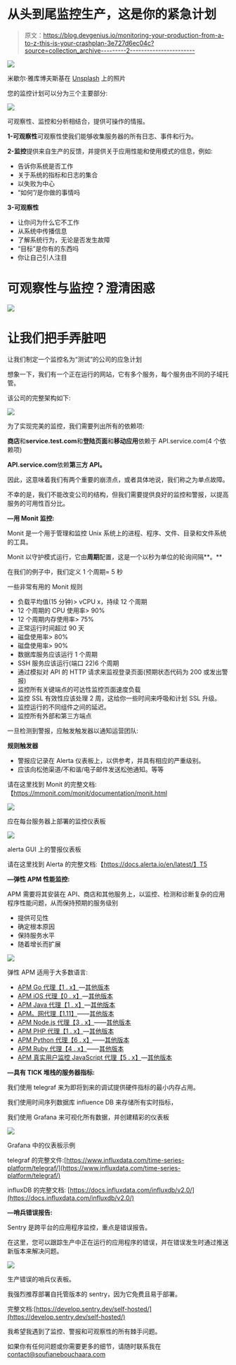 # 从头到尾监控生产，这是你的紧急计划

> 原文：<https://blog.devgenius.io/monitoring-your-production-from-a-to-z-this-is-your-crashplan-3e727d6ec04c?source=collection_archive---------2----------------------->

![](img/3af8054d1cc62a7f12330f95b33b3601.png)

米歇尔·雅库博夫斯基在 [Unsplash](https://unsplash.com/s/photos/monitoring?utm_source=unsplash&utm_medium=referral&utm_content=creditCopyText) 上的照片

您的监控计划可以分为三个主要部分:

![](img/9c43b5b27ee3ff297c45e32f4875135a.png)

可观察性、监控和分析相结合，提供可操作的情报。

**1-可观察性**可观察性使我们能够收集服务器的所有日志、事件和行为。

**2-监控**提供来自生产的反馈，并提供关于应用性能和使用模式的信息，例如:

*   告诉你系统是否工作
*   关于系统的指标和日志的集合
*   以失败为中心
*   “如何”/是你做的事情吗

**3-可观察性**

*   让你问为什么它不工作
*   从系统中传播信息
*   了解系统行为，无论是否发生故障
*   “目标”是你有的东西吗
*   你让自己引人注目

# 可观察性与监控？澄清困惑

![](img/66767b275c114232fe70f0a1786f384c.png)

# 让我们把手弄脏吧

让我们制定一个监控名为“测试”的公司的应急计划

想象一下，我们有一个正在运行的网站，它有多个服务，每个服务由不同的子域托管。

该公司的完整架构如下:

![](img/c4393304e7ab4c16292a839028cd6872.png)

为了实现完美的监控，我们需要列出所有的依赖项:

**商店**和**service.test.com**和**登陆页面**和**移动应用**依赖于 API.service.com(4 个依赖项)

**API.service.com**依赖**第三方 API。**

因此，这意味着我们有两个重要的崩溃点，或者具体地说，我们称之为单点故障。

不幸的是，我们不能改变公司的结构，但我们需要提供良好的监控和警报，以提高服务的可用性百分比。

**—用 Monit 监控:**

Monit 是一个用于管理和监控 Unix 系统上的进程、程序、文件、目录和文件系统的工具。

Monit 以守护模式运行，它由**周期**配置，这是一个以秒为单位的轮询间隔**。**

在我们的例子中，我们定义 1 个周期= 5 秒

一些非常有用的 Monit 规则

*   负载平均值(15 分钟)> vCPU x，持续 12 个周期
*   12 个周期的 CPU 使用率> 90%
*   12 个周期内存使用率> 75%
*   正常运行时间超过 90 天
*   磁盘使用率> 80%
*   磁盘使用率> 90%
*   数据库服务应该运行 1 个周期
*   SSH 服务应该运行(端口 22)6 个周期
*   通过模拟对 API 的 HTTP 请求来监视登录页面(预期状态代码为 200 或发出警报)
*   监控所有关键端点的可达性监控页面速度负载
*   监控 SSL 有效性应该处理 2 周，这给你一些时间来呼吸和计划 SSL 升级。
*   监控运行的不同组件之间的延迟。
*   监控所有外部和第三方端点

一旦检测到警报，应触发触发器以通知运营团队:

**规则触发器**

*   警报应记录在 Alerta 仪表板上，以供参考，并具有相应的严重级别。
*   应该向松弛渠道/不和谐/电子邮件发送松弛通知。等等

请在这里找到 Monit 的完整文档:【https://mmonit.com/monit/documentation/monit.html 

![](img/c2656aeda546fc0d29af1f2f7ea1d901.png)

应在每台服务器上部署的监控仪表板

![](img/92899855978c534fc862c10902377b2f.png)

alerta GUI 上的警报仪表板

请在这里找到 Alerta 的完整文档:【https://docs.alerta.io/en/latest/】T5

**—弹性 APM 性能监控:**

APM 需要将其安装在 API、商店和其他服务上，以监控、检测和诊断复杂的应用程序性能问题，从而保持预期的服务级别

*   提供可见性
*   确定根本原因
*   保持服务水平
*   随着增长而扩展

![](img/3c5080e4766537426f132c67ba0f9812.png)

弹性 APM 适用于大多数语言:

*   [APM Go 代理【1 . x】](https://www.elastic.co/guide/en/apm/agent/go/current/index.html)—[其他版本](https://www.elastic.co/guide/en/apm/agent/go/index.html)
*   [APM iOS 代理【0 . x】](https://www.elastic.co/guide/en/apm/agent/swift/current/index.html)—[其他版本](https://www.elastic.co/guide/en/apm/agent/swift/index.html)
*   [APM Java 代理【1 . x】](https://www.elastic.co/guide/en/apm/agent/java/current/index.html)—[其他版本](https://www.elastic.co/guide/en/apm/agent/java/index.html)
*   [APM。网代理【1.11】](https://www.elastic.co/guide/en/apm/agent/dotnet/current/index.html)——[其他版本](https://www.elastic.co/guide/en/apm/agent/dotnet/index.html)
*   [APM Node.js 代理【3 . x】](https://www.elastic.co/guide/en/apm/agent/nodejs/current/index.html)——[其他版本](https://www.elastic.co/guide/en/apm/agent/nodejs/index.html)
*   [APM PHP 代理【1 . x】](https://www.elastic.co/guide/en/apm/agent/php/current/index.html)—[其他版本](https://www.elastic.co/guide/en/apm/agent/php/index.html)
*   [APM Python 代理【6 . x】](https://www.elastic.co/guide/en/apm/agent/python/current/index.html)——[其他版本](https://www.elastic.co/guide/en/apm/agent/python/index.html)
*   [APM Ruby 代理【4 . x】](https://www.elastic.co/guide/en/apm/agent/ruby/current/index.html)——[其他版本](https://www.elastic.co/guide/en/apm/agent/ruby/index.html)
*   [APM 真实用户监控 JavaScript 代理【5 . x】](https://www.elastic.co/guide/en/apm/agent/rum-js/current/index.html)—[其他版本](https://www.elastic.co/guide/en/apm/agent/rum-js/index.html)

**—具有 TICK 堆栈的服务器指标:**

我们使用 telegraf 来为即将到来的调试提供硬件指标的最小内存占用。

我们使用时间序列数据库 influence DB 来存储所有实时指标，

我们使用 Grafana 来可视化所有数据，并创建精彩的仪表板

![](img/7213ff364ed51e98355321ce9b348d66.png)

Grafana 中的仪表板示例

telegraf 的完整文件:[https://www.influxdata.com/time-series-platform/telegraf/](https://www.influxdata.com/time-series-platform/telegraf/)

influxDB 的完整文档:
[https://docs.influxdata.com/influxdb/v2.0/](https://docs.influxdata.com/influxdb/v2.0/)

**—哨兵错误报告:**

Sentry 是跨平台的应用程序监控，重点是错误报告。

在这里，您可以跟踪生产中正在运行的应用程序的错误，并在错误发生时通过推送新版本来解决问题。

![](img/c549f6f34037a16c86b68363ffa636e7.png)

生产错误的哨兵仪表板。

我强烈推荐部署自托管版本的 sentry，因为它免费且易于部署。

完整文档:[https://develop.sentry.dev/self-hosted/](https://develop.sentry.dev/self-hosted/)

我希望我遇到了监控、警报和可观察性的所有棘手问题。

如果你有任何问题或你需要更多的细节，请随时联系我在 contact@soufianebouchaara.com